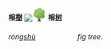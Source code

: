 ### `榕`[`樹`]() <sub><img height="28" src="https://lessesity.com/language/img/fruits/fig.svg"/><img height="28" src="https://raw.githubusercontent.com/googlefonts/noto-emoji/main/svg/emoji_u1f333.svg"/></sub> `榕`[`树`]()　
*róng[shù]()*　　　　　　*fig tree*.



